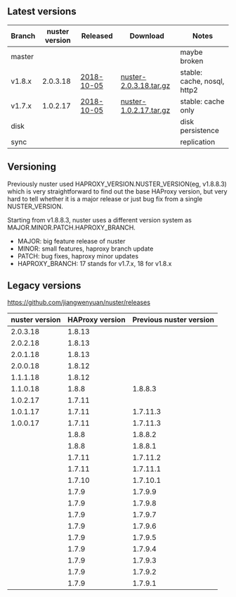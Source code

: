 
## Latest versions

Branch | nuster version | Released        | Download                    | Notes
------ | -------------- | --------        | --------                    | -----
master |                |                 |                             | maybe broken
v1.8.x | 2.0.3.18       | [2018-10-05][3] | [nuster-2.0.3.18.tar.gz][4] | stable: cache, nosql, http2
v1.7.x | 1.0.2.17       | [2018-10-05][5] | [nuster-1.0.2.17.tar.gz][6] | stable: cache only
disk   |                |                 |                             | disk persistence
sync   |                |                 |                             | replication

[1]:https://github.com/jiangwenyuan/nuster/releases/tag/v2.0.3.18
[2]:https://github.com/jiangwenyuan/nuster/releases/download/v2.0.3.18/nuster-2.0.3.18.tar.gz
[3]:https://github.com/jiangwenyuan/nuster/releases/tag/v2.0.3.18
[4]:https://github.com/jiangwenyuan/nuster/releases/download/v2.0.3.18/nuster-2.0.3.18.tar.gz
[5]:https://github.com/jiangwenyuan/nuster/releases/tag/v1.0.2.17
[6]:https://github.com/jiangwenyuan/nuster/releases/download/v1.0.2.17/nuster-1.0.2.17.tar.gz

## Versioning

Previously nuster used HAPROXY_VERSION.NUSTER_VERSION(eg, v1.8.8.3) which is very straightforward to find out the base HAProxy version, but very hard to tell whether it is a major release or just bug fix from a single NUSTER_VERSION.

Starting from v1.8.8.3, nuster uses a different version system as MAJOR.MINOR.PATCH.HAPROXY_BRANCH.

* MAJOR: big feature release of nuster
* MINOR: small features, haproxy branch update
* PATCH: bug fixes, haproxy minor updates
* HAPROXY_BRANCH: 17 stands for v1.7.x, 18 for v1.8.x

## Legacy versions

https://github.com/jiangwenyuan/nuster/releases

| nuster version | HAProxy version | Previous nuster version
| -------------- | --------------- | ------------------
| 2.0.3.18       | 1.8.13          |
| 2.0.2.18       | 1.8.13          |
| 2.0.1.18       | 1.8.13          |
| 2.0.0.18       | 1.8.12          |
| 1.1.1.18       | 1.8.12          |
| 1.1.0.18       | 1.8.8           | 1.8.8.3
| 1.0.2.17       | 1.7.11          |
| 1.0.1.17       | 1.7.11          | 1.7.11.3
| 1.0.0.17       | 1.7.11          | 1.7.11.3
|                | 1.8.8           | 1.8.8.2
|                | 1.8.8           | 1.8.8.1
|                | 1.7.11          | 1.7.11.2
|                | 1.7.11          | 1.7.11.1
|                | 1.7.10          | 1.7.10.1
|                | 1.7.9           | 1.7.9.9
|                | 1.7.9           | 1.7.9.8
|                | 1.7.9           | 1.7.9.7
|                | 1.7.9           | 1.7.9.6
|                | 1.7.9           | 1.7.9.5
|                | 1.7.9           | 1.7.9.4
|                | 1.7.9           | 1.7.9.3
|                | 1.7.9           | 1.7.9.2
|                | 1.7.9           | 1.7.9.1

